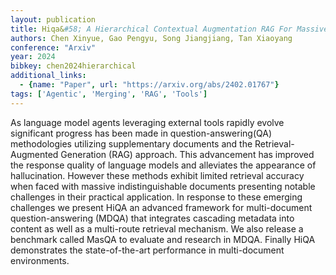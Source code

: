 ```yaml
---
layout: publication
title: Hiqa&#58; A Hierarchical Contextual Augmentation RAG For Massive Documents QA
authors: Chen Xinyue, Gao Pengyu, Song Jiangjiang, Tan Xiaoyang
conference: "Arxiv"
year: 2024
bibkey: chen2024hierarchical
additional_links:
  - {name: "Paper", url: "https://arxiv.org/abs/2402.01767"}
tags: ['Agentic', 'Merging', 'RAG', 'Tools']
---
```

As language model agents leveraging external tools rapidly evolve significant progress has been made in question-answering(QA) methodologies utilizing supplementary documents and the Retrieval-Augmented Generation (RAG) approach. This advancement has improved the response quality of language models and alleviates the appearance of hallucination. However these methods exhibit limited retrieval accuracy when faced with massive indistinguishable documents presenting notable challenges in their practical application. In response to these emerging challenges we present HiQA an advanced framework for multi-document question-answering (MDQA) that integrates cascading metadata into content as well as a multi-route retrieval mechanism. We also release a benchmark called MasQA to evaluate and research in MDQA. Finally HiQA demonstrates the state-of-the-art performance in multi-document environments.
